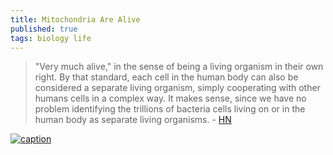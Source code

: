 ```yaml
---
title: Mitochondria Are Alive
published: true
tags: biology life
---
```

> "Very much alive," in the sense of being a living organism in their own right. By that standard, each cell in the human body can also be considered a separate living organism, simply cooperating with other humans cells in a complex way. It makes sense, since we have no problem identifying the trillions of bacteria cells living on or in the human body as separate living organisms. - [HN](https://news.ycombinator.com/item?id=42088758)

[![caption](https://www.thetransmitter.org/wp-content/uploads/2019/10/Mitochondria-844.jpg)](https://www.thetransmitter.org/spectrum/leaky-mitochondria-may-play-central-role-in-fragile-x-syndrome/?fspec=1)
